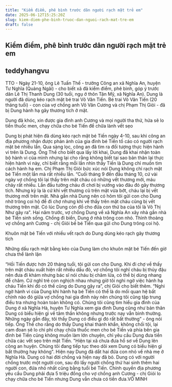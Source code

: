```yaml
---
title: "Kiểm điểm, phê bình trước dân người rạch mặt trẻ em"
date: 2025-06-12T15:25:20Z
slug: kiem-diem-phe-binh-truoc-dan-nguoi-rach-mat-tre-em
draft: false
---
```


## Kiểm điểm, phê bình trước dân người rạch mặt trẻ em

## teddyhangvu

TTO - Ngày 21-10, ông Lê Tuấn Thế - trưởng Công an xã Nghĩa An, huyện Tư Nghĩa (Quảng Ngãi) - cho biết xã đã kiểm điểm, phê bình, góp ý trước dân Lê Thị Thanh Dung (30 tuổi, ngụ ở thôn Tân Mỹ, xã Nghĩa An).
Dung là người đã dùng kéo rạch mặt bé trai Võ Văn Tiến.
Bé trai Võ Văn Tiến (20 tháng tuổi) - con của vợ chồng anh Võ Văn Cương và chị Phạm Thị Giỏi - đã bị Dung hành hạ gây thương tích ở mặt.
 

Dung đã khóc, xin được gia đình anh Cương và mọi người tha thứ, hứa sẽ lo tiền thuốc men, chạy chữa cho bé Tiến để chữa lành vết sẹo
 
Dung bị phát hiện đã dùng kéo rạch mặt bé Tiến ngày 4-10, sau khi công an địa phương nhận được phản ảnh của gia đình bé Tiến tố cáo có người rạch mặt bé nhiều lần. Qua sàng lọc, công an đã tìm ra đối tượng thực hiện hành vi trên là Dung.
Ông Thế cho biết qua lấy lời khai, Dung đã khai nhận toàn bộ hành vi của mình nhưng lại cho rằng không biết tại sao bản thân lại thực hiện hành vi này, chỉ biết rằng mỗi lần nhìn thấy Tiến là Dung chỉ muốn tìm cách hành hạ em.
Chị Phạm Thị Giỏi bức xúc nói Dung không chỉ rạch mặt bé Tiến một lần mà rất nhiều lần. “Cuối tháng 9 đến đầu tháng 10, cứ vài ngày vợ chồng tôi lại thấy trên mặt cháu có những vết thương mới, máu chảy rất nhiều. Lần đầu tưởng cháu đi chơi bị vướng vào đâu đó gây thương tích. Nhưng kỳ lạ là cứ khi vết thương cũ trên mặt vừa bớt, cháu lại bị vết thương mới trên mặt. Nhà gần nhà Dung nên có hôm tôi gửi con cho Dung nhờ trông coi hộ để đi chợ nhưng khi về thấy trên mặt cháu cũng bị vết thương trên mặt. Có lúc Dung còn đổ cho đứa con thứ ba của tôi là Võ Thị Như gây ra".
Hai năm trước, vợ chồng Dung về xã Nghĩa An xây nhà gần nhà bé Tiến sinh sống. Chồng đi biển, Dung ở nhà trông con nhỏ. Thỉnh thoảng vợ chồng anh Cương - chị Giỏi bế bé Tiến qua gửi cho Dung trông coi hộ.
 

Khuôn mặt bé Tiến với nhiều vết rạch do Dung dùng kéo rạch gây thương tích

Những dấu rạch mặt bằng kéo của Dung làm cho khuôn mặt bé Tiến đến giờ chưa thể lành lặn
 
“Hồi Tiến được hơn 20 tháng tuổi, tôi gửi con cho Dung. Khi đi chợ về thấy trên mặt cháu xuất hiện rất nhiều dấu đỏ, vợ chồng tôi nghĩ cháu bị thủy đậu nên đưa đi khám nhưng bác sĩ nói cháu bị châm lửa, có thể bị dùng nhang để châm. Cứ nghĩ trẻ con nghịch nhau nhưng giờ tôi nghi ngờ việc hành hạ cháu Tiến khi đó có thể cũng do Dung gây ra”, chị Giỏi cho biết thêm.
“Nghi ngờ hành vi của Dung khi hành hạ bé Tiến có thể là do mối quan hệ bất chính nào đó giữa vợ chồng hai gia đình này nên chúng tôi cũng tập trung điều tra nhưng hoàn toàn không có. Chúng tôi cũng tìm hiểu gia đình của Dung ở xã Nghĩa Hà, huyện Tư Nghĩa xem gia đình Dung cũng như bản thân Dung có biểu hiện gì về tâm thần không nhưng trước nay vẫn bình thường. Những ngày gần đây, tôi thấy Dung có điều gì đó rất bất thường” - ông nói tiếp.
Ông Thế cho rằng do thấy Dung khai thành khẩn, không chối tội, lại cam đoan sẽ lo chi phí chạy chữa thuốc men cho bé Tiến và phía bên gia đình bé Tiến cũng không muốn làm lớn chuyện, chỉ yêu cầu Dung đưa tiền chữa các vết sẹo trên mặt Tiến. "Hiện tại xã chưa đưa hồ sơ về Dung lên công an huyện. Chúng tôi đang tiếp tục theo dõi xem Dung có biểu hiện gì bất thường hay không".
Hiện nay Dung đã dắt hai đứa con nhỏ về nhà mẹ ở Nghĩa Hà. Dung có hai đời chồng và hiện nay đã bỏ. Dung có với người chồng trước một người con, sau đó lấy người chồng thứ hai sinh thêm hai người con, đứa nhỏ nhất cũng bằng tuổi bé Tiến.
Chính quyền địa phương yêu cầu Dung phải đưa 5 triệu đồng cho vợ chồng anh Cương - chị Giỏi lo chạy chữa cho bé Tiến nhưng Dung vẫn chưa có tiền đưa.VÕ MINH
